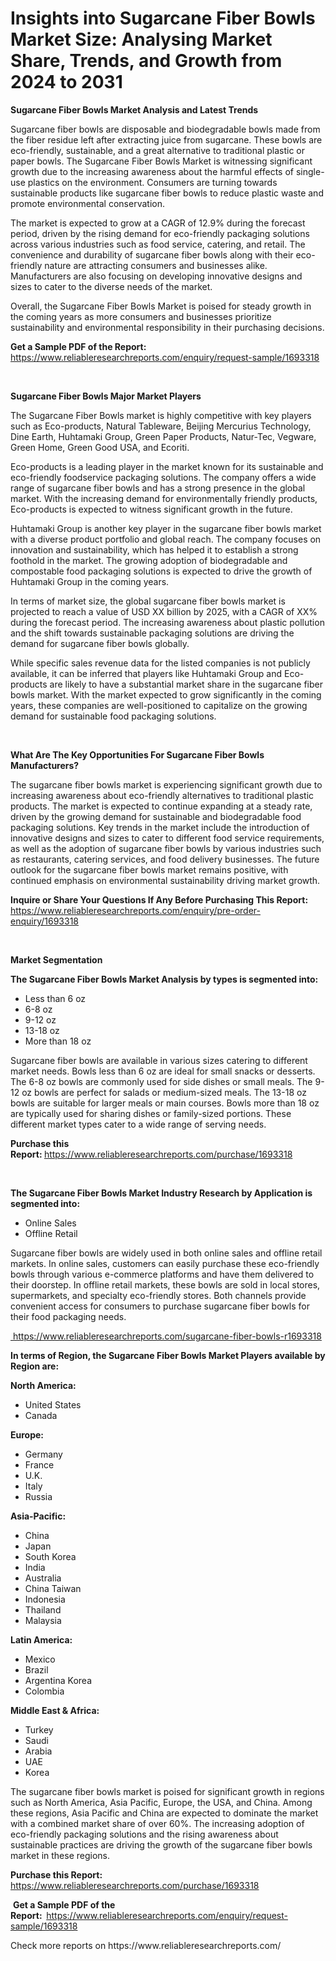 <p><h1>Insights into Sugarcane Fiber Bowls Market Size: Analysing Market Share, Trends, and Growth from 2024 to 2031</h1></p><p><strong>Sugarcane Fiber Bowls Market Analysis and Latest Trends</strong></p>
<p><p>Sugarcane fiber bowls are disposable and biodegradable bowls made from the fiber residue left after extracting juice from sugarcane. These bowls are eco-friendly, sustainable, and a great alternative to traditional plastic or paper bowls. The Sugarcane Fiber Bowls Market is witnessing significant growth due to the increasing awareness about the harmful effects of single-use plastics on the environment. Consumers are turning towards sustainable products like sugarcane fiber bowls to reduce plastic waste and promote environmental conservation.</p><p>The market is expected to grow at a CAGR of 12.9% during the forecast period, driven by the rising demand for eco-friendly packaging solutions across various industries such as food service, catering, and retail. The convenience and durability of sugarcane fiber bowls along with their eco-friendly nature are attracting consumers and businesses alike. Manufacturers are also focusing on developing innovative designs and sizes to cater to the diverse needs of the market.</p><p>Overall, the Sugarcane Fiber Bowls Market is poised for steady growth in the coming years as more consumers and businesses prioritize sustainability and environmental responsibility in their purchasing decisions.</p></p>
<p><strong>Get a Sample PDF of the Report:&nbsp;</strong> <a href="https://www.reliableresearchreports.com/enquiry/request-sample/1693318">https://www.reliableresearchreports.com/enquiry/request-sample/1693318</a></p>
<p>&nbsp;</p>
<p><strong>Sugarcane Fiber Bowls Major Market Players</strong></p>
<p><p>The Sugarcane Fiber Bowls market is highly competitive with key players such as Eco-products, Natural Tableware, Beijing Mercurius Technology, Dine Earth, Huhtamaki Group, Green Paper Products, Natur-Tec, Vegware, Green Home, Green Good USA, and Ecoriti. </p><p>Eco-products is a leading player in the market known for its sustainable and eco-friendly foodservice packaging solutions. The company offers a wide range of sugarcane fiber bowls and has a strong presence in the global market. With the increasing demand for environmentally friendly products, Eco-products is expected to witness significant growth in the future.</p><p>Huhtamaki Group is another key player in the sugarcane fiber bowls market with a diverse product portfolio and global reach. The company focuses on innovation and sustainability, which has helped it to establish a strong foothold in the market. The growing adoption of biodegradable and compostable food packaging solutions is expected to drive the growth of Huhtamaki Group in the coming years.</p><p>In terms of market size, the global sugarcane fiber bowls market is projected to reach a value of USD XX billion by 2025, with a CAGR of XX% during the forecast period. The increasing awareness about plastic pollution and the shift towards sustainable packaging solutions are driving the demand for sugarcane fiber bowls globally.</p><p>While specific sales revenue data for the listed companies is not publicly available, it can be inferred that players like Huhtamaki Group and Eco-products are likely to have a substantial market share in the sugarcane fiber bowls market. With the market expected to grow significantly in the coming years, these companies are well-positioned to capitalize on the growing demand for sustainable food packaging solutions.</p></p>
<p>&nbsp;</p>
<p><strong>What Are The Key Opportunities For Sugarcane Fiber Bowls Manufacturers?</strong></p>
<p><p>The sugarcane fiber bowls market is experiencing significant growth due to increasing awareness about eco-friendly alternatives to traditional plastic products. The market is expected to continue expanding at a steady rate, driven by the growing demand for sustainable and biodegradable food packaging solutions. Key trends in the market include the introduction of innovative designs and sizes to cater to different food service requirements, as well as the adoption of sugarcane fiber bowls by various industries such as restaurants, catering services, and food delivery businesses. The future outlook for the sugarcane fiber bowls market remains positive, with continued emphasis on environmental sustainability driving market growth.</p></p>
<p><strong>Inquire or Share Your Questions If Any Before Purchasing This Report:</strong> <a href="https://www.reliableresearchreports.com/enquiry/pre-order-enquiry/1693318">https://www.reliableresearchreports.com/enquiry/pre-order-enquiry/1693318</a></p>
<p>&nbsp;</p>
<p><strong>Market Segmentation</strong></p>
<p><strong>The Sugarcane Fiber Bowls Market Analysis by types is segmented into:</strong></p>
<p><ul><li>Less than 6 oz</li><li>6-8 oz</li><li>9-12 oz</li><li>13-18 oz</li><li>More than 18 oz</li></ul></p>
<p><p>Sugarcane fiber bowls are available in various sizes catering to different market needs. Bowls less than 6 oz are ideal for small snacks or desserts. The 6-8 oz bowls are commonly used for side dishes or small meals. The 9-12 oz bowls are perfect for salads or medium-sized meals. The 13-18 oz bowls are suitable for larger meals or main courses. Bowls more than 18 oz are typically used for sharing dishes or family-sized portions. These different market types cater to a wide range of serving needs.</p></p>
<p><strong>Purchase this Report:&nbsp;</strong><a href="https://www.reliableresearchreports.com/purchase/1693318">https://www.reliableresearchreports.com/purchase/1693318</a></p>
<p>&nbsp;</p>
<p><strong>The Sugarcane Fiber Bowls Market Industry Research by Application is segmented into:</strong></p>
<p><ul><li>Online Sales</li><li>Offline Retail</li></ul></p>
<p><p>Sugarcane fiber bowls are widely used in both online sales and offline retail markets. In online sales, customers can easily purchase these eco-friendly bowls through various e-commerce platforms and have them delivered to their doorstep. In offline retail markets, these bowls are sold in local stores, supermarkets, and specialty eco-friendly stores. Both channels provide convenient access for consumers to purchase sugarcane fiber bowls for their food packaging needs.</p></p>
<p><a href="https://www.reliableresearchreports.com/sugarcane-fiber-bowls-r1693318">&nbsp;https://www.reliableresearchreports.com/sugarcane-fiber-bowls-r1693318</a></p>
<p><strong>In terms of Region, the Sugarcane Fiber Bowls Market Players available by Region are:</strong></p>
<p>
    <p> <strong> North America: </strong>
        <ul>
            <li>United States</li>
            <li>Canada</li>
        </ul>
        </p> 
    <p> <strong> Europe: </strong>
        <ul>
            <li>Germany</li>
            <li>France</li>
            <li>U.K.</li>
            <li>Italy</li>
            <li>Russia</li>
        </ul>
        </p> 
    <p> <strong> Asia-Pacific: </strong>
        <ul>
            <li>China</li>
            <li>Japan</li>
            <li>South Korea</li>
            <li>India</li>
            <li>Australia</li>
            <li>China Taiwan</li>
            <li>Indonesia</li>
            <li>Thailand</li>
            <li>Malaysia</li>
        </ul>
        </p> 
    <p> <strong> Latin America: </strong>
        <ul>
            <li>Mexico</li>
            <li>Brazil</li>
            <li>Argentina Korea</li>
            <li>Colombia</li>
        </ul>
        </p> 
    <p> <strong> Middle East & Africa: </strong>
        <ul>
            <li>Turkey</li>
            <li>Saudi</li>
            <li>Arabia</li>
            <li>UAE</li>
            <li>Korea</li>
        </ul>
    </p>
    </p>
<p><p>The sugarcane fiber bowls market is poised for significant growth in regions such as North America, Asia Pacific, Europe, the USA, and China. Among these regions, Asia Pacific and China are expected to dominate the market with a combined market share of over 60%. The increasing adoption of eco-friendly packaging solutions and the rising awareness about sustainable practices are driving the growth of the sugarcane fiber bowls market in these regions.</p></p>
<p><strong>Purchase this Report: </strong><a href="https://www.reliableresearchreports.com/purchase/1693318">https://www.reliableresearchreports.com/purchase/1693318</a></p>
<p>&nbsp;<strong>Get a Sample PDF of the Report:&nbsp;&nbsp;</strong><a href="https://www.reliableresearchreports.com/enquiry/request-sample/1693318">https://www.reliableresearchreports.com/enquiry/request-sample/1693318</a></p>
<p><strong></strong></p>
<p>Check more reports on https://www.reliableresearchreports.com/</p>